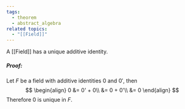 ```yaml
---
tags:
  - theorem
  - abstract_algebra
related topics:
  - "[[Field]]"
---
```

A [[Field]] has a unique additive identity.
##### Proof:
Let $F$ be a field with additive identities $0$ and $0'$, then
$$
\begin{align}
	0 &= 0' + 0\\
	&= 0 + 0'\\
	&= 0
\end{align}
$$
Therefore $0$ is unique in $F$.